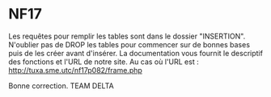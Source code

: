 # NF17
Les requêtes pour remplir les tables sont dans le dossier "INSERTION".
N'oublier pas de DROP les tables pour commencer sur de bonnes bases puis de les créer avant d'insérer.
La documentation vous fournit le descriptif des fonctions et l'URL de notre site.
Au cas où l'URL est : http://tuxa.sme.utc/nf17p082/frame.php

Bonne correction.
TEAM DELTA
